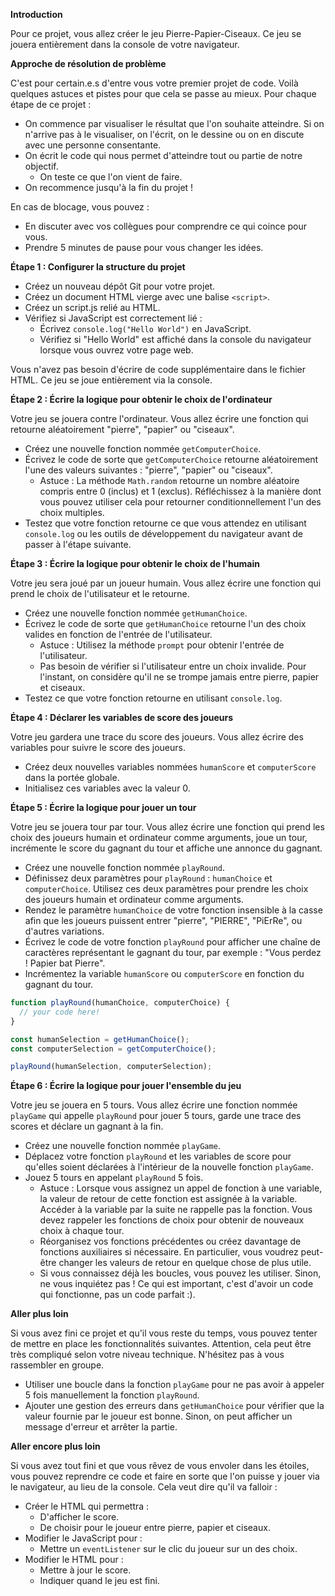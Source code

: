 **Introduction**

Pour ce projet, vous allez créer le jeu Pierre-Papier-Ciseaux. Ce jeu se jouera entièrement dans la console de votre navigateur.

**Approche de résolution de problème**

C'est pour certain.e.s d'entre vous votre premier projet de code. Voilà quelques astuces et pistes pour que cela se passe au mieux.
Pour chaque étape de ce projet :
- On commence par visualiser le résultat que l'on souhaite atteindre. Si on n'arrive pas à le visualiser, on l'écrit, on le dessine ou on en discute avec une personne consentante.
- On écrit le code qui nous permet d'atteindre tout ou partie de notre objectif.
    - On teste ce que l'on vient de faire.
- On recommence jusqu'à la fin du projet !

En cas de blocage, vous pouvez :
- En discuter avec vos collègues pour comprendre ce qui coince pour vous.
- Prendre 5 minutes de pause pour vous changer les idées.

**Étape 1 : Configurer la structure du projet**

- Créez un nouveau dépôt Git pour votre projet.
- Créez un document HTML vierge avec une balise `<script>`.
- Créez un script.js relié au HTML.
- Vérifiez si JavaScript est correctement lié :
    - Écrivez `console.log("Hello World")` en JavaScript.
    - Vérifiez si "Hello World" est affiché dans la console du navigateur lorsque vous ouvrez votre page web.

Vous n'avez pas besoin d'écrire de code supplémentaire dans le fichier HTML. Ce jeu se joue entièrement via la console.

**Étape 2 : Écrire la logique pour obtenir le choix de l'ordinateur**

Votre jeu se jouera contre l'ordinateur. Vous allez écrire une fonction qui retourne aléatoirement "pierre", "papier" ou "ciseaux".

- Créez une nouvelle fonction nommée `getComputerChoice`.
- Écrivez le code de sorte que `getComputerChoice` retourne aléatoirement l'une des valeurs suivantes : "pierre", "papier" ou "ciseaux".
    - Astuce : La méthode `Math.random` retourne un nombre aléatoire compris entre 0 (inclus) et 1 (exclus). Réfléchissez à la manière dont vous pouvez utiliser cela pour retourner conditionnellement l'un des choix multiples.
- Testez que votre fonction retourne ce que vous attendez en utilisant `console.log` ou les outils de développement du navigateur avant de passer à l'étape suivante.

**Étape 3 : Écrire la logique pour obtenir le choix de l'humain**

Votre jeu sera joué par un joueur humain. Vous allez écrire une fonction qui prend le choix de l'utilisateur et le retourne.

- Créez une nouvelle fonction nommée `getHumanChoice`.
- Écrivez le code de sorte que `getHumanChoice` retourne l'un des choix valides en fonction de l'entrée de l'utilisateur.
    - Astuce : Utilisez la méthode `prompt` pour obtenir l'entrée de l'utilisateur.
    - Pas besoin de vérifier si l'utilisateur entre un choix invalide. Pour l'instant, on considère qu'il ne se trompe jamais entre pierre, papier et ciseaux.
- Testez ce que votre fonction retourne en utilisant `console.log`.

**Étape 4 : Déclarer les variables de score des joueurs**

Votre jeu gardera une trace du score des joueurs. Vous allez écrire des variables pour suivre le score des joueurs.

- Créez deux nouvelles variables nommées `humanScore` et `computerScore` dans la portée globale.
- Initialisez ces variables avec la valeur 0.

**Étape 5 : Écrire la logique pour jouer un tour**

Votre jeu se jouera tour par tour. Vous allez écrire une fonction qui prend les choix des joueurs humain et ordinateur comme arguments, joue un tour, incrémente le score du gagnant du tour et affiche une annonce du gagnant.

- Créez une nouvelle fonction nommée `playRound`.
- Définissez deux paramètres pour `playRound` : `humanChoice` et `computerChoice`. Utilisez ces deux paramètres pour prendre les choix des joueurs humain et ordinateur comme arguments.
- Rendez le paramètre `humanChoice` de votre fonction insensible à la casse afin que les joueurs puissent entrer "pierre", "PIERRE", "PiErRe", ou d'autres variations.
- Écrivez le code de votre fonction `playRound` pour afficher une chaîne de caractères représentant le gagnant du tour, par exemple : "Vous perdez ! Papier bat Pierre".
- Incrémentez la variable `humanScore` ou `computerScore` en fonction du gagnant du tour.

```javascript
function playRound(humanChoice, computerChoice) {
  // your code here!
}

const humanSelection = getHumanChoice();
const computerSelection = getComputerChoice();

playRound(humanSelection, computerSelection);
```

**Étape 6 : Écrire la logique pour jouer l'ensemble du jeu**

Votre jeu se jouera en 5 tours. Vous allez écrire une fonction nommée `playGame` qui appelle `playRound` pour jouer 5 tours, garde une trace des scores et déclare un gagnant à la fin.

- Créez une nouvelle fonction nommée `playGame`.
- Déplacez votre fonction `playRound` et les variables de score pour qu'elles soient déclarées à l'intérieur de la nouvelle fonction `playGame`.
- Jouez 5 tours en appelant `playRound` 5 fois.
    - Astuce : Lorsque vous assignez un appel de fonction à une variable, la valeur de retour de cette fonction est assignée à la variable. Accéder à la variable par la suite ne rappelle pas la fonction. Vous devez rappeler les fonctions de choix pour obtenir de nouveaux choix à chaque tour.
    - Réorganisez vos fonctions précédentes ou créez davantage de fonctions auxiliaires si nécessaire. En particulier, vous voudrez peut-être changer les valeurs de retour en quelque chose de plus utile.
    - Si vous connaissez déjà les boucles, vous pouvez les utiliser. Sinon, ne vous inquiétez pas ! Ce qui est important, c'est d'avoir un code qui fonctionne, pas un code parfait :).

**Aller plus loin**

Si vous avez fini ce projet et qu'il vous reste du temps, vous pouvez tenter de mettre en place les fonctionnalités suivantes. Attention, cela peut être très compliqué selon votre niveau technique. N'hésitez pas à vous rassembler en groupe.
- Utiliser une boucle dans la fonction `playGame` pour ne pas avoir à appeler 5 fois manuellement la fonction `playRound`.
- Ajouter une gestion des erreurs dans `getHumanChoice` pour vérifier que la valeur fournie par le joueur est bonne. Sinon, on peut afficher un message d'erreur et arrêter la partie.

**Aller encore plus loin**

Si vous avez tout fini et que vous rêvez de vous envoler dans les étoiles, vous pouvez reprendre ce code et faire en sorte que l'on puisse y jouer via le navigateur, au lieu de la console. Cela veut dire qu'il va falloir :
- Créer le HTML qui permettra :
    - D'afficher le score.
    - De choisir pour le joueur entre pierre, papier et ciseaux.
- Modifier le JavaScript pour :
    - Mettre un `eventListener` sur le clic du joueur sur un des choix.
- Modifier le HTML pour :
    - Mettre à jour le score.
    - Indiquer quand le jeu est fini.